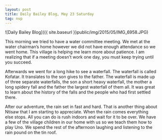 ```yaml
---
layout: post
title: Daily Bailey Blog, May 23 Saturday
tag: nvp
---
```


![Daily Bailey Blog]({{ site.baseurl }}public/img/2015/05/IMG_6958.JPG)

This morning we tried to have a water committee meeting. We met at the water chairman’s home however we did not have enough attendance so we went home. This village is helping me learn more about patience. I am realizing that if a meeting doesn’t work one day, you must keep trying until you succeed.

Afterwards we went for a long hike to see a waterfall. The waterfall is called Kofatar. It translates to the son gives to the father. The waterfall is made up of three separate waterfalls, the son a short heavy waterfall, the mother a long spidery fall and the father the largest waterfall of them all. It was great to learn about the history of the falls and the people who had first settled there.

After our adventure, the rain set in fast and hard. That is another thing about Ntisaw that I am starting to appreciate. When the rain comes everything else stops. All you can do is rush indoors and wait for it to be over. We have a few of the village children in our home with us so we teach them how to play Uno. We spend the rest of the afternoon laughing and listening to the rain pound on the tin roof.
